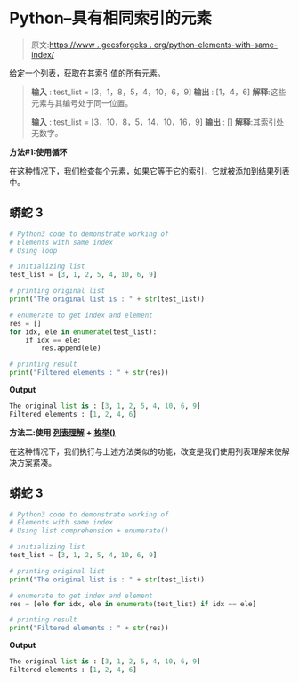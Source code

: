 # Python–具有相同索引的元素

> 原文:[https://www . geesforgeks . org/python-elements-with-same-index/](https://www.geeksforgeeks.org/python-elements-with-same-index/)

给定一个列表，获取在其索引值的所有元素。

> **输入** : test_list = [3，1，8，5，4，10，6，9]
> **输出** : [1，4，6]
> **解释**:这些元素与其编号处于同一位置。
> 
> **输入** : test_list = [3，10，8，5，14，10，16，9]
> **输出** : []
> **解释**:其索引处无数字。

**方法#1:使用循环**

在这种情况下，我们检查每个元素，如果它等于它的索引，它就被添加到结果列表中。

## 蟒蛇 3

```py
# Python3 code to demonstrate working of 
# Elements with same index
# Using loop

# initializing list
test_list = [3, 1, 2, 5, 4, 10, 6, 9]

# printing original list
print("The original list is : " + str(test_list))

# enumerate to get index and element
res = []
for idx, ele in enumerate(test_list):
    if idx == ele:
        res.append(ele)

# printing result 
print("Filtered elements : " + str(res))
```

**Output**

```py
The original list is : [3, 1, 2, 5, 4, 10, 6, 9]
Filtered elements : [1, 2, 4, 6]

```

**方法二:使用** [**列表理解**](https://www.geeksforgeeks.org/python-list-comprehension-and-slicing/) **+** [**枚举()**](https://www.geeksforgeeks.org/enumerate-in-python/)

在这种情况下，我们执行与上述方法类似的功能，改变是我们使用列表理解来使解决方案紧凑。

## 蟒蛇 3

```py
# Python3 code to demonstrate working of 
# Elements with same index
# Using list comprehension + enumerate()

# initializing list
test_list = [3, 1, 2, 5, 4, 10, 6, 9]

# printing original list
print("The original list is : " + str(test_list))

# enumerate to get index and element
res = [ele for idx, ele in enumerate(test_list) if idx == ele]

# printing result 
print("Filtered elements : " + str(res))
```

**Output**

```py
The original list is : [3, 1, 2, 5, 4, 10, 6, 9]
Filtered elements : [1, 2, 4, 6]

```